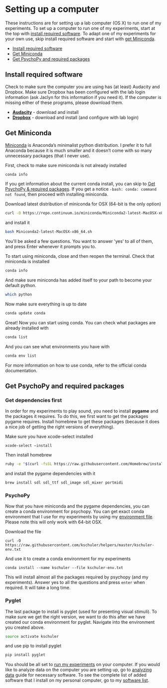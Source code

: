 
# Setting up a computer

These instructions are for setting up a lab computer (OS X) to run one of my experiments.  To set up a computer to run one of my experiments, start at the top with [install required software](#install-required-software).  To adapt one of my experiments for your own use, skip install required software and start with [get Miniconda](#get-miniconda).

- [Install required software](#install-required-software)
- [Get Miniconda](#get-miniconda)
- [Get PsychoPy and required packages](#get-psychopy-and-required-packages)

## Install required software
Check to make sure the computer you are using has (at least) Audacity and Dropbox. Make sure Dropbox has been configured with the lab login information (ask Jaclyn for this information if you need it).  If the computer is missing either of these programs, please download them.

*  **[Audacity][1]**  - download and install
*  **[Dropbox][2]** - download and install (and configure with lab login)

## Get Miniconda
[Miniconda][3] is Anaconda’s minimalist python distribution.  I prefer it to full Anaconda because it is much smaller and it doesn’t come with so many unnecessary packages (that I never use).  

First, check to make sure miniconda is not already installed
```bash
conda info

```
If you get information about the current conda install, you can skip to [Get PsychoPy & required packages](#get-psychopy-required-packages).  If you get a notice `-bash: conda: command not found`, then proceed with installing miniconda.

Download latest distribution of miniconda for OSX (64-bit is the only option)
```bash
curl -O https://repo.continuum.io/miniconda/Miniconda2-latest-MacOSX-x86_64.sh  
```
and install it
```bash
bash Miniconda2-latest-MacOSX-x86_64.sh  
```

You'll be asked a few questions.  You want to answer 'yes' to all of them, and press Enter whenever it prompts you to.

To start using miniconda, close and then reopen the terminal.
Check that miniconda is installed
```bash
conda info
```

And make sure miniconda has added itself to your path to become your default python.

```bash
which python
```

Now make sure everything is up to date
```bash
conda update conda
```

Great! Now you can start using conda.  You can check what packages are already installed with
```bash
conda list
```

And you can see what environments you have with
```bash
conda env list
```

For more information on how to use conda, refer to the official conda documentation.

## Get PsychoPy and required packages

### Get dependencies first
In order for my experiments to play sound, you need to install **pygame** and the packages it requires.  To do this, we first want to get the packages pygame requires.  Install homebrew to get these packages (because it does a nice job of getting the right versions of everything).

Make sure you have xcode-select installed
```
xcode-select –install
```
Then install homebrew
```bash
ruby -e "$(curl -fsSL https://raw.githubusercontent.com/Homebrew/install/master/install)"
```

and install the pygame dependencies with it
```bash
brew install sdl sdl_ttf sdl_image sdl_mixer portmidi
```


### PsychoPy

Now that you have miniconda and the pygame dependencies, you can create a conda environment for psychopy.  You can get exact conda environment that I use for my experiments by using my [environment file](https://raw.githubusercontent.com/kschuler/helpers/master/kschuler-env.txt).  Please note this will only work with 64-bit OSX. 

Download the file
```
curl -O https://raw.githubusercontent.com/kschuler/helpers/master/kschuler-env.txt
```
And use it to create a conda environment for my experiments
```
conda install --name kschuler --file kschuler-env.txt
```

This will install almost all the packages required by psychopy (and my experiments).  Answer yes to all the questions and press `enter` when required.  It will take a long time.

### Pyglet
The last package to install is pyglet (used for presenting visual stimuli).  To make sure we get the right version, we want to do this after we have created our conda environment for pyglet. Navigate into the environment you created above.
```bash
source activate kschuler
```
and use pip to install pyglet
```bash
pip install pyglet
```

You should be all set to [run my experiments](../current/how-to-run.md) on your computer. If you would like to analyze data on the computer you are setting up, go to [analyzing data](analyzing-data.md) guide for necessary software. To see the complete list of added software that I install on my personal computer, go to my [software list](hardware-and-software.md#software). 


[1]:	http://www.audacityteam.org/download/mac/
[2]:	https://www.dropbox.com/
[3]:	http://conda.pydata.org/docs/install/quick.html
